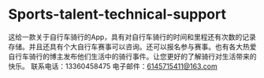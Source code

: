 # Sports-talent-technical-support
这给一款关于自行车骑行的App，具有对自行车骑行的时间和里程还有次数的记录存储。并且还具有个大自行车赛事可以咨询。还可以报名参与赛事。也有各大热爱自行车骑行的博主发布他们生活中的骑行事件。让您更好的了解骑行对生活带来的快乐。
联系电话：13360458475 电子邮件：6145715411@163.com
